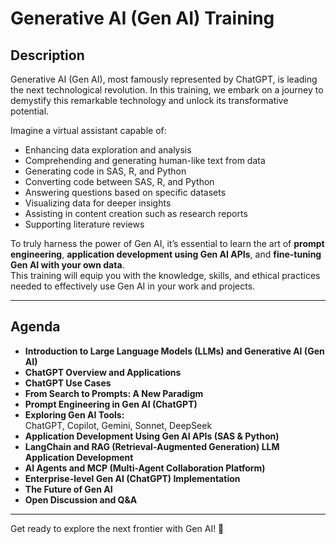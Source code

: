 # Generative AI (Gen AI) Training

## Description

Generative AI (Gen AI), most famously represented by ChatGPT, is leading the next technological revolution. In this training, we embark on a journey to demystify this remarkable technology and unlock its transformative potential.

Imagine a virtual assistant capable of:
- Enhancing data exploration and analysis
- Comprehending and generating human-like text from data
- Generating code in SAS, R, and Python
- Converting code between SAS, R, and Python
- Answering questions based on specific datasets
- Visualizing data for deeper insights
- Assisting in content creation such as research reports
- Supporting literature reviews

To truly harness the power of Gen AI, it’s essential to learn the art of **prompt engineering**, **application development using Gen AI APIs**, and **fine-tuning Gen AI with your own data**.  
This training will equip you with the knowledge, skills, and ethical practices needed to effectively use Gen AI in your work and projects.

---

## Agenda

- **Introduction to Large Language Models (LLMs) and Generative AI (Gen AI)**
- **ChatGPT Overview and Applications**
- **ChatGPT Use Cases**
- **From Search to Prompts: A New Paradigm**
- **Prompt Engineering in Gen AI (ChatGPT)**
- **Exploring Gen AI Tools:**  
  ChatGPT, Copilot, Gemini, Sonnet, DeepSeek
- **Application Development Using Gen AI APIs (SAS & Python)**
- **LangChain and RAG (Retrieval-Augmented Generation) LLM Application Development**
- **AI Agents and MCP (Multi-Agent Collaboration Platform)**
- **Enterprise-level Gen AI (ChatGPT) Implementation**
- **The Future of Gen AI**
- **Open Discussion and Q&A**

---

Get ready to explore the next frontier with Gen AI! 🚀
